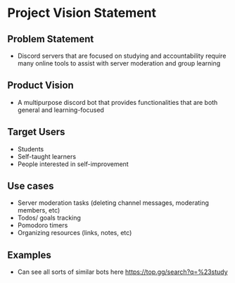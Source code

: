 # Project Vision Statement

## Problem Statement
- Discord servers that are focused on studying and accountability require many online tools to assist with server moderation and group learning

## Product Vision
- A multipurpose discord bot that provides functionalities that are both general and learning-focused

## Target Users
- Students
- Self-taught learners
- People interested in self-improvement

## Use cases
- Server moderation tasks (deleting channel messages, moderating members, etc)
- Todos/ goals tracking
- Pomodoro timers
- Organizing resources (links, notes, etc)

## Examples
- Can see all sorts of similar bots here https://top.gg/search?q=%23study
